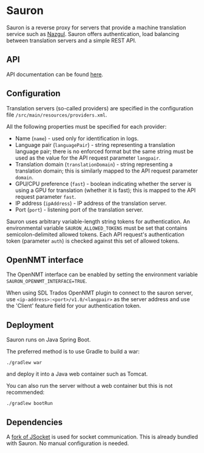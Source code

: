 # Sauron

Sauron is a reverse proxy for servers that provide a machine translation service such as [Nazgul](https://github.com/TartuNLP/nazgul). Sauron offers authentication, load balancing between translation servers and a simple REST API.
 
 
## API

API documentation can be found [here](https://app.swaggerhub.com/apis/kspar/sauron/v1.0). 

 
## Configuration
 
Translation servers (so-called providers) are specified in the configuration file ```/src/main/resources/providers.xml```.

All the following properties must be specified for each provider:

* Name (```name```) - used only for identification in logs.
* Language pair (```languagePair```) - string representing a translation language pair; there is no enforced format but the same string must be used as the value for the API request parameter ```langpair```. 
* Translation domain (```translationDomain```) - string representing a translation domain; this is similarly mapped to the API request parameter ```domain```. 
* GPU/CPU preference (```fast```) - boolean indicating whether the server is using a GPU for translation (whether it is fast); this is mapped to the API request parameter ```fast```.
* IP address (```ipAddress```) - IP address of the translation server.
* Port (```port```) - listening port of the translation server.
 

Sauron uses arbitrary variable-length string tokens for authentication. An environmental variable ```SAURON_ALLOWED_TOKENS``` must be set that contains semicolon-delimited allowed tokens. Each API request's authentication token (parameter ```auth```) is checked against this set of allowed tokens.  

## OpenNMT interface

The OpenNMT interface can be enabled by setting the environment variable ```SAURON_OPENNMT_INTERFACE=TRUE```.

When using SDL Trados OpenNMT plugin to connect to the sauron server, use ```<ip-address>:<port>/v1.0/<langpair>``` as the server address and use the 'Client' feature field for your authentication token.
 
## Deployment

Sauron runs on Java Spring Boot.

The preferred method is to use Gradle to build a war:

    ./gradlew war
    
and deploy it into a Java web container such as Tomcat.
 
You can also run the server without a web container but this is not recommended:
    
    ./gradlew bootRun
    
    
## Dependencies

A [fork of JSocket](https://github.com/kspar/jsocket) is used for socket communication. This is already bundled with Sauron. No manual configuration is needed.
    
